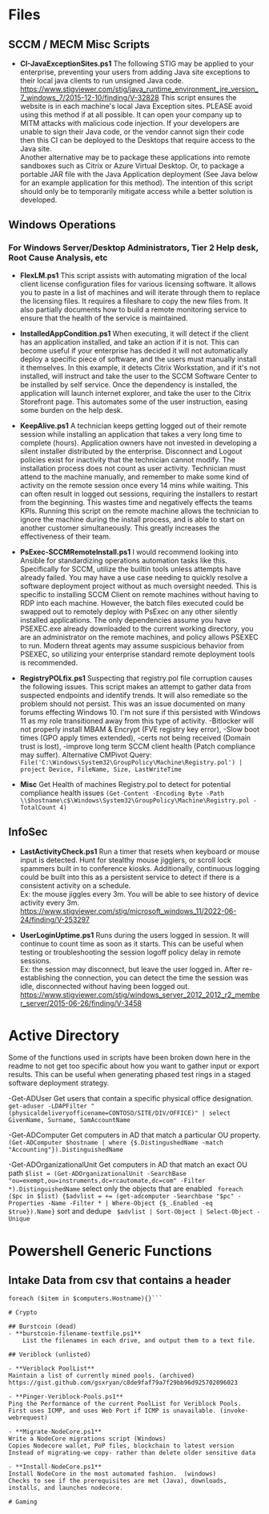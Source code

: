 # Files

## SCCM / MECM Misc Scripts
 - **CI-JavaExceptionSites.ps1**
 The following STIG may be applied to your enterprise, preventing your users from adding Java site exceptions to their local java clients to run unsigned Java code.  https://www.stigviewer.com/stig/java_runtime_environment_jre_version_7_windows_7/2015-12-10/finding/V-32828
 This script ensures the website is in each machine's local Java Exception sites. PLEASE avoid using this method if at all possible.  It can open your company up to MITM attacks with malicious code injection.  If your developers are unable to sign their Java code, or the vendor cannot sign their code then this CI can be deployed to the Desktops that require access to the Java site.  
 Another alternative may be to package these applications into remote sandboxes such as Citrix or Azure Virtual Desktop.  Or, to package a portable JAR file with the Java Application deployment (See Java below for an example application for this method).  The intention of this script should only be to temporarily mitigate access while a better solution is developed.

## Windows Operations
### For Windows Server/Desktop Administrators, Tier 2 Help desk, Root Cause Analysis, etc

 - **FlexLM.ps1**
 This script assists with automating migration of the local client license configuration files for various licensing software.  It allows you to paste in a list of machines and will iterate through them to replace the licensing files.  It requires a fileshare to copy the new files from.  It also partially documents how to build a remote monitoring service to ensure that the health of the service is maintained.

 - **InstalledAppCondition.ps1**
 When executing, it will detect if the client has an application installed, and take an action if it is not.  This can become useful if your enterprise has decided it will not automatically deploy a specific piece of software, and the users must manually install it themselves.  In this example, it detects Citrix Workstation, and if it's not installed, will instruct and take the user to the SCCM Software Center to be installed by self service.  Once the dependency is installed, the application will launch internet explorer, and take the user to the Citrix Storefront page.  This automates some of the user instruction, easing some burden on the help desk.  

 - **KeepAlive.ps1**
A technician keeps getting logged out of their remote session while installing an application that takes a very long time to complete (hours).  Application owners have not invested in developing a silent installer distributed by the enterprise.  Disconnect and Logout policies exist for inactivity that the technician cannot modify.  The installation process does not count as user activity.  Technician must attend to the machine manually, and remember to make some kind of activity on the remote session once every 14 mins while waiting.  This can often result in logged out sessions, requiring the installers to restart from the beginning.  This wastes time and negatively effects the teams KPIs.  Running this script on the remote machine allows the technician to ignore the machine during the install process, and is able to start on another customer simultaneously.  This greatly increases the effectiveness of their team.

 - **PsExec-SCCMRemoteInstall.ps1**
 I would recommend looking into Ansible for standardizing operations automation tasks like this. Specifically for SCCM, utilize the builtin tools unless attempts have already failed.  You may have a use case needing to quickly resolve a software deployment project without as much oversight needed.  This is specific to installing SCCM Client on remote machines without having to RDP into each machine.  However, the batch files executed could be swapped out to remotely deploy with PsExec on any other silently installed applications.  The only dependencies assume you have PSEXEC.exe already downloaded to the current working directory, you are an administrator on the remote machines, and policy allows PSEXEC to run.  Modern threat agents may assume suspicious behavior from PSEXEC, so utilizing your enterprise standard remote deployment tools is recommended.

- **RegistryPOLfix.ps1**
Suspecting that registry.pol file corruption causes the following issues.  This script makes an attempt to gather data from suspected endpoints and identify trends.  It will also remediate so the problem should not persist.  This was an issue documented on many forums effecting Windows 10.  I'm not sure if this persisted with Windows 11 as my role transitioned away from this type of activity.  -Bitlocker will not properly install MBAM & Encrypt (FVE registry key error), -Slow boot times (GPO apply times extended), -certs not being received (Domain trust is lost), -improve long term SCCM client health (Patch compliance may suffer). Alternative CMPivot Query:    ```File('C:\Windows\System32\GroupPolicy\Machine\Registry.pol') | project Device, FileName, Size, LastWriteTime```

 - **Misc**
 Get Health of machines Registry.pol to detect for potential compliance health issues
 ```(Get-Content -Encoding Byte -Path \\$hostname\c$\Windows\System32\GroupPolicy\Machine\Registry.pol -TotalCount 4)```

## InfoSec
- **LastActivityCheck.ps1**
Run a timer that resets when keyboard or mouse input is detected.  Hunt for stealthy mouse jigglers, or scroll lock spammers built in to conference kiosks.  Additionally, continuous logging could be built into this as a persistent service to detect if there is a consistent activity on a schedule.  
Ex: the mouse jiggles every 3m.  You will be able to see history of device activity every 3m.
https://www.stigviewer.com/stig/microsoft_windows_11/2022-06-24/finding/V-253297

- **UserLoginUptime.ps1**
Runs during the users logged in session.  It will continue to count time as soon as it starts.  This can be useful when testing or troubleshooting the session logoff policy delay in remote sessions.  
Ex: the session may disconnect, but leave the user logged in.  After re-establishing the connection, you can detect the time the session was idle, disconnected without having been logged out.
https://www.stigviewer.com/stig/windows_server_2012_2012_r2_member_server/2015-06-26/finding/V-3458

# Active Directory

Some of the functions used in scripts have been broken down here in the readme to not get too specific about how you want to gather input or export results.
This can be useful when generating phased test rings in a staged software deployment strategy.

-Get-ADUser
Get users that contain a specific physical office designation.  
```get-aduser -LDAPFilter "(physicaldeliveryofficename=CONTOSO/SITE/DIV/OFFICE)" | select GivenName, Surname, SamAccountName```

-Get-ADComputer
Get computers in AD that match a particular OU property.
```(Get-ADComputer $hostname | where {$.DistingushedName -match "Accounting"}).DistinguishedName```

-Get-ADOrganizationalUnit
Get computers in AD that match an exact OU path
```$list = (Get-ADOrganizationalUnit -SearchBase "ou=exempt,ou=instruments,dc=rcautomate,dc=com" -Filter *).DistinguishedName```
select only the objects that are enabled
``` foreach ($pc in $list) {$advlist = += (get-adcomputer -Searchbase "$pc" -Properties -Name -Filter * | Where-Object {$_.Enabled -eq $true}).Name}```
sort and dedupe
``` $advlist | Sort-Object | Select-Object -Unique```

# Powershell Generic Functions
## Intake Data from csv that contains a header
```$computers = Import-Csv C:\Users\RCurtis\Documents\icd.csv -Header HN
foreach ($item in $computers.Hostname){}```

# Crypto

## Burstcoin (dead)
- **burstcoin-filename-textfile.ps1** 
    List the filenames in each drive, and output them to a text file.

## Veriblock (unlisted)

- **Veriblock PoolList**
Maintain a list of currently mined pools. (archived)
https://gist.github.com/gsxryan/c8de9faf79a7f29bb96d925702096023

- **Pinger-Veriblock-Pools.ps1**
Ping the Performance of the current PoolList for Veriblock Pools.  First uses ICMP, and uses Web Port if ICMP is unavailable. (invoke-webrequest)

- **Migrate-NodeCore.ps1**
Write a NodeCore migrations script (Windows)
Copies Nodecore wallet, PoP files, blockchain to latest version
Instead of migrating-we copy- rather than delete older sensitive data

- **Install-NodeCore.ps1**
Install NodeCore in the most automated fashion.  (windows)
Checks to see if the prerequisites are met (Java), downloads, installs, and launches nodecore.

# Gaming